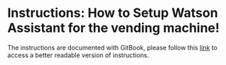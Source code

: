 # Instructions: How to Setup Watson Assistant for the vending machine!

The instructions are documented with GitBook, please follow this [link](https://ibm-developer.gitbook.io/get-your-code-for-the-vending-machine/) to access a better readable version of instructions.
